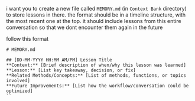 i want you to create a new file called `MEMORY.md` (in `Context Bank` directory) to store lessons in there. the format should be in a timeline structure, with the most recent one at the top. it should include lessons from this entire conversation so that we dont encounter them again in the future

follow this format

```
# MEMORY.md

## [DD-MM-YYYY HH:MM AM/PM] Lesson Title
**Context:** [Brief description of when/why this lesson was learned]  
**Lesson:** [List key takeaway, decision, or fix]  
**Related Methods/Concepts:** [List of methods, functions, or topics involved]  
**Future Improvements:** [List how the workflow/conversation could be optimized]  
``